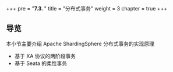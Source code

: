 +++
pre = "<b>7.3. </b>"
title = "分布式事务"
weight = 3
chapter = true
+++

## 导览

本小节主要介绍 Apache ShardingSphere 分布式事务的实现原理

* 基于 XA 协议的两阶段事务
* 基于 Seata 的柔性事务
